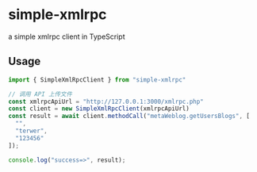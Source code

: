 # simple-xmlrpc
a simple xmlrpc client in TypeScript

## Usage

```js
import { SimpleXmlRpcClient } from "simple-xmlrpc"

// 调用 API 上传文件
const xmlrpcApiUrl = "http://127.0.0.1:3000/xmlrpc.php"
const client = new SimpleXmlRpcClient(xmlrpcApiUrl)
const result = await client.methodCall("metaWeblog.getUsersBlogs", [
  "",
  "terwer",
  "123456"
]);

console.log("success=>", result);
```